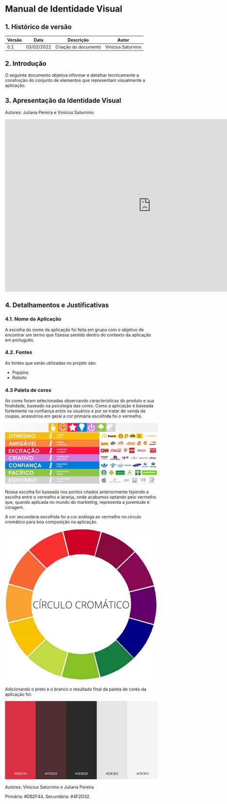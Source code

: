 # Manual de Identidade Visual

## 1. Histórico de versão

<center>

| Versão | Data       | Descrição                                           | Autor        |
| ------ | ---------- | --------------------------------------------------- | ------------ |
| 0.1    | 03/02/2022 | Criação do documento                                | Vinicius Saturnino |

</center>

## 2. Introdução

O seguinte documento objetiva informar e detalhar tecnicamente a construção do conjunto de elementos que representam visualmente a aplicação.

## 3. Apresentação da Identidade Visual

Autores: Juliana Pereira e Vinicius Saturnino

<iframe src="https://docs.google.com/presentation/d/1IG_koRCkRzvL04qjJ5rWD1za1Zbe9_kNKxk-MDXI7cw/embed?start=true&loop=true&delayms=3000" frameborder="0" width="960" height="569" allowfullscreen="true" mozallowfullscreen="true" webkitallowfullscreen="true"></iframe>

## 4. Detalhamentos e Justificativas

### 4.1. Nome da Aplicação

A escolha do nome da aplicação foi feita em grupo com o objetivo de encontrar um termo que fizesse sentido dentro do contexto da aplicação em português.

### 4.2. Fontes

As fontes que serão utilizadas no projeto são:
- Poppins
- Roboto

### 4.3 Paleta de cores

As cores foram selecionadas observando características do produto e sua finalidade, baseado na psicologia das cores. Como a aplicação é baseada fortemente na confiança entre os usuários e por se tratar de venda de roupas, acessórios em geral a cor primária escolhida foi o vermelho.

![psicologia das cores](../../assets/id_visual/psicologia_cores.jpeg)

Nossa escolha foi baseada nos pontos citados anteriormente fazendo a escolha entre o vermelho e laranja, onde acabamos optando pelo vermelho que, quando aplicada no mundo do marketing, representa a juventude e coragem.

A cor secundária escolhida foi a cor análoga ao vermelho no círculo cromático para boa composição na aplicação.

![psicologia das cores](../../assets/id_visual/circulo_cromatico.jpeg)

Adicionando o preto e o branco o resultado final da paleta de cores da aplicação foi:

![psicologia das cores](../../assets/id_visual/garimpei_palette.png)

Autores: Vinicius Saturnino e Juliana Pereira

Primária: #DB2F44,
Secundária: #4F2D32.
